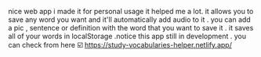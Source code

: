 nice web app i made it for personal usage it helped me a lot.  it allows you to save any word you want and it'll automatically add audio to it .
you can add a pic , sentence or definition with the word that you want to save it . it saves all of your words in localStorage .notice this app still in development .
you can check from here ☑️
https://study-vocabularies-helper.netlify.app/
